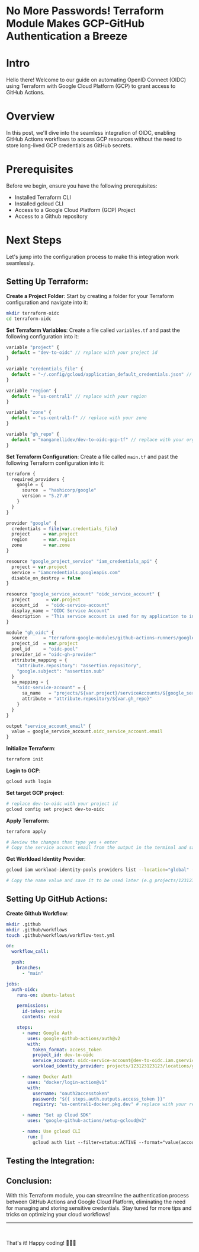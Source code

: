 # No More Passwords! Terraform Module Makes GCP-GitHub Authentication a Breeze

# Intro

Hello there! Welcome to our guide on automating OpenID Connect (OIDC) using Terraform with Google Cloud Platform (GCP) to grant access to GitHub Actions.

# Overview

In this post, we'll dive into the seamless integration of OIDC, enabling GitHub Actions workflows to access GCP resources without the need to store long-lived GCP credentials as GitHub secrets.

# Prerequisites

Before we begin, ensure you have the following prerequisites:

- Installed Terraform CLI
- Installed gcloud CLI
- Access to a Google Cloud Platform (GCP) Project
- Access to a Github repository

# Next Steps

Let's jump into the configuration process to make this integration work seamlessly.

## Setting Up Terraform:

**Create a Project Folder**: Start by creating a folder for your Terraform configuration and navigate into it:

```bash
mkdir terraform-oidc
cd terraform-oidc
```

**Set Terraform Variables**: Create a file called `variables.tf` and past the following configuration into it:

```js
variable "project" {
  default = "dev-to-oidc" // replace with your project id
}

variable "credentials_file" {
  default = "~/.config/gcloud/application_default_credentials.json" // replace with your credentials path
}

variable "region" {
  default = "us-central1" // replace with your region
}

variable "zone" {
  default = "us-central1-f" // replace with your zone
}

variable "gh_repo" {
  default = "manganellidev/dev-to-oidc-gcp-tf" // replace with your organization/repository
}
```

**Set Terraform Configuration**: Create a file called `main.tf` and past the following Terraform configuration into it:

```js
terraform {
  required_providers {
    google = {
      source  = "hashicorp/google"
      version = "5.27.0"
    }
  }
}

provider "google" {
  credentials = file(var.credentials_file)
  project     = var.project
  region      = var.region
  zone        = var.zone
}

resource "google_project_service" "iam_credentials_api" {
  project = var.project
  service = "iamcredentials.googleapis.com"
  disable_on_destroy = false
}

resource "google_service_account" "oidc_service_account" {
  project      = var.project
  account_id   = "oidc-service-account"
  display_name = "OIDC Service Account"
  description  = "This service account is used for my application to interact with Google Cloud services."
}

module "gh_oidc" {
  source      = "terraform-google-modules/github-actions-runners/google//modules/gh-oidc"
  project_id  = var.project
  pool_id     = "oidc-pool"
  provider_id = "oidc-gh-provider"
  attribute_mapping = {
    "attribute.repository": "assertion.repository",
    "google.subject": "assertion.sub"
  }
  sa_mapping = {
    "oidc-service-account" = {
      sa_name   = "projects/${var.project}/serviceAccounts/${google_service_account.oidc_service_account.email}"
      attribute = "attribute.repository/${var.gh_repo}"
    }
  }
}

output "service_account_email" {
  value = google_service_account.oidc_service_account.email
}
```

**Initialize Terraform**:

```bash
terraform init
```

**Login to GCP**:

```bash
gcloud auth login
```

**Set target GCP project**:

```bash
# replace dev-to-oidc with your project id
gcloud config set project dev-to-oidc
```

**Apply Terraform**:

```bash
terraform apply

# Review the changes than type yes + enter
# Copy the service account email from the output in the terminal and save it to be used later (e.g oidc-service-account@dev-to-oidc.iam.gserviceaccount.com)
```

**Get Workload Identity Provider**:

```bash
gcloud iam workload-identity-pools providers list --location="global" --workload-identity-pool="oidc-pool"

# Copy the name value and save it to be used later (e.g projects/123123123123/locations/global/workloadIdentityPools/oidc-pool/providers/oidc-gh-provider)
```

## Setting Up GitHub Actions:

**Create Github Workflow**:

```bash
mkdir .github
mkdir .github/workflows
touch .github/workflows/workflow-test.yml
```

```yml
on:
  workflow_call:

  push:
    branches:
      - "main"

jobs:
  auth-oidc:
    runs-on: ubuntu-latest

    permissions:
      id-token: write
      contents: read

    steps:
      - name: Google Auth
        uses: google-github-actions/auth@v2
        with:
          token_format: access_token
          project_id: dev-to-oidc
          service_account: oidc-service-account@dev-to-oidc.iam.gserviceaccount.com # replace with your service account name
          workload_identity_provider: projects/123123123123/locations/global/workloadIdentityPools/oidc-pool/providers/oidc-gh-provider # replace with your WIF provider name

      - name: Docker Auth
        uses: "docker/login-action@v1"
        with:
          username: "oauth2accesstoken"
          password: "${{ steps.auth.outputs.access_token }}"
          registry: "us-central1-docker.pkg.dev" # replace with your region

      - name: "Set up Cloud SDK"
        uses: "google-github-actions/setup-gcloud@v2"

      - name: Use gcloud CLI
        run: |
          gcloud auth list --filter=status:ACTIVE --format="value(account)"
```

## Testing the Integration:

## Conclusion:

With this Terraform module, you can streamline the authentication process between GitHub Actions and Google Cloud Platform, eliminating the need for managing and storing sensitive credentials. Stay tuned for more tips and tricks on optimizing your cloud workflows!

<hr/>
<br/>

That's it! Happy coding! 🎉🎉🎉
